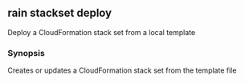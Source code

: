 ## rain stackset deploy

Deploy a CloudFormation stack set from a local template

### Synopsis

Creates or updates a CloudFormation stack set <stackset> from the template file <template>.
If you don't specify a stack set name, rain will use the template filename minus its extension.
If you do not specify a template file, rain will asume that you want to add a new instance to an existing template,
If a template needs to be packaged before it can be deployed, rain will package the template first.
Rain will attempt to create an S3 bucket to store artifacts that it packages and deploys.
The bucket's name will be of the format rain-artifacts-<AWS account id>-<AWS region>.

The config flags can be used to set accounts, regions to operate and tags with parameters to use.
Configuration file with extended options can be provided along with '--config' flag in YAML or JSON format (see example file for details).

YAML:
Parameters:
	Name: Value
Tags:
	Name: Value
StackSet:
	description: "test description"
	...
StackSetInstances:
	accounts:
		- "123456789123"
	regions:
		- us-east-1
		- us-east-2
...

Account(s) and region(s) provided as flags OVERRIDE values from configuration files. Tags and parameters from the configuration file are MERGED with CLI flag values. 


```
rain stackset deploy <template> [stackset] [flags]
```

### Options

```
      --accounts strings         accounts for which to create stack set instances
      --admin                    Use delegated admin permissions
  -c, --config string            YAML or JSON file to set additional configuration parameters
  -d, --detach                   once deployment has started, don't wait around for it to finish
  -h, --help                     help for deploy
  -i, --ignore-stack-instances   ignores adding or removing stack instances while updating, useful if you are managing the stack instances separately
      --params strings           set parameter values; use the format key1=value1,key2=value2
  -p, --profile string           AWS profile name; read from the AWS CLI configuration file
  -r, --region string            AWS region to use
      --regions strings          regions where you want to create stack set instances
      --tags strings             add tags to the stack; use the format key1=value1,key2=value2
  -y, --yes                      update the stackset without confirmation
```

### Options inherited from parent commands

```
      --debug       Output debugging information
      --no-colour   Disable colour output
```

### SEE ALSO

* [rain stackset](rain_stackset.md)	 - This command manipulates stack sets.

###### Auto generated by spf13/cobra on 19-Jun-2024
